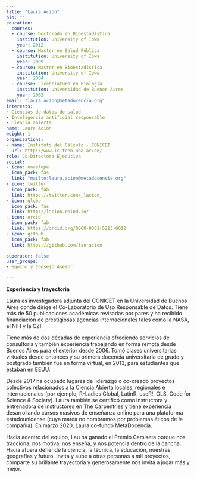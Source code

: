 ```yaml
---
title: "Laura Ación"
bio: ""
education:
  courses:
  - course: Doctorado en Bioestadística
    institution: University of Iowa
    year: 2012
  - course: Master en Salud Pública
    institution: University of Iowa
    year: 2009
  - course: Master en Bioestadística
    institution: University of Iowa
    year: 2004
  - course: Licenciatura en Biología
    institution: Universidad de Buenos Aires
    year: 2002
email: "laura.acion@metadocencia.org"
interests:
- Ciencias de datos de salud
- Inteligencia artificial responsable
- Ciencia abierta
name: Laura Ación
weight: 1
organizations:
- name: Instituto del Cálculo - CONICET
  url: http://www.ic.fcen.uba.ar/en/
role: Co-Directora Ejecutiva
social:
- icon: envelope
  icon_pack: fas
  link: "mailto:laura.acion@metadocencia.org"
- icon: twitter
  icon_pack: fab
  link: https://twitter.com/_lacion_
- icon: globe
  icon_pack: fas
  link: http://lacion.rbind.io/
- icon: orcid
  icon_pack: fab
  link: https://orcid.org/0000-0001-5213-6012
- icon: github
  icon_pack: fab
  link: https://github.com/lauracion

superuser: false
user_groups:
- Equipo y Consejo Asesor

---
```



**Experiencia y trayectoria**

Laura es investigadora adjunta del CONICET en la Universidad de Buenos Aires donde dirige el Co-Laboratorio de Uso Responsable de Datos. Tiene más de 50 publicaciones académicas revisadas por pares y ha recibido financiación de prestigiosas agencias internacionales tales como la NASA, el NIH y la CZI. 

Tiene más de dos décadas de experiencia ofreciendo servicios de consultoria y también experiencia trabajando en forma remota desde Buenos Aires para el exterior desde 2006. Tomó clases universitarias virtuales desde entonces y su primera docencia universitaria de grado y postgrado también fue en forma virtual, en 2013, para estudiantes que estaban en EEUU.  

Desde 2017 ha ocupado lugares de liderazgo o co-creado proyectos colectivos relacionados a la Ciencia Abierta locales, regionales e internacionales (por ejemplo, R-Ladies Global, LatinR, useR!, OLS, Code for Science & Society). Laura también se certificó como instructora y entrenadora de instructores en The Carpentries y tiene experiencia desarrollando cursos masivos de enseñanza online para una plataforma estadounidense (cuya marca no nombramos por problemas éticos de la compañía). En marzo 2020, Laura co-fundó MetaDocencia.

Hacia adentro del equipo, Lau ha ganado el Premio Camiseta porque nos tracciona, nos motiva, nos enseña, y nos potencia dentro de la cancha. Hacia afuera defiende la ciencia, la técnica, la educación, nuestras geografías y futuro. Invita y sube a otras personas a mil proyectos, comparte su brillante trayectoria y generosamente nos invita a jugar más y mejor. 
